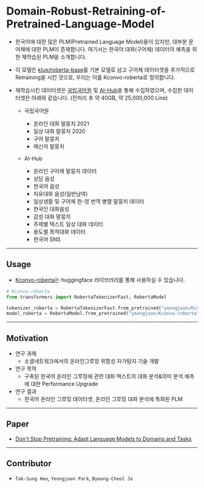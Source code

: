 # Domain-Robust-Retraining-of-Pretrained-Language-Model

  * 한국어에 대한 많은 PLM(Pretrained Language Model)들이 있지만, 대부분 문어체에 대한 PLM이 존재합니다. 여기서는 한국어 대화(구어체) 데이터의 예측을 위한 재학습된 PLM을 소개합니다.
  * 이 모델은 [klue/roberta-base](https://huggingface.co/klue/roberta-base?text=%EB%8C%80%ED%95%9C%EB%AF%BC%EA%B5%AD%EC%9D%98+%EC%88%98%EB%8F%84%EB%8A%94+%5BMASK%5D+%EC%9E%85%EB%8B%88%EB%8B%A4.)를 기본 모델로 삼고 구어체 데이터셋을 추가적으로 Retraining을 시킨 것으로, 우리는 이를 Kconvo-roberta로 정의합니다.
  * 재학습시킨 데이터셋은 [국립국어원](https://corpus.korean.go.kr/request/corpusRegist.do) 및 [AI-Hub](https://www.aihub.or.kr/aihubdata/data/list.do?pageIndex=1&currMenu=115&topMenu=100&dataSetSn=&srchdataClCode=DATACL001&srchOrder=&SrchdataClCode=DATACL002&searchKeyword=&srchDataRealmCode=REALM002&srchDataTy=DATA003)을 통해 수집하였으며, 수집한 데이터셋은 아래와 같습니다. (전처리 후 약 40GB, 약 25,000,000 Line)

    * 국립국어원

         * 온라인 대화 말뭉치 2021
         * 일상 대화 말뭉치 2020
         * 구어 말뭉치
         * 메신저 말뭉치

    * AI-Hub
  
         * 온라인 구어체 말뭉치 데이터
         * 상담 음성
         * 한국어 음성
         * 자유대화 음성(일반남여)
         * 일상생활 및 구어체 한-영 번역 병렬 말뭉치 데이터
         * 한국인 대화음성
         * 감성 대화 말뭉치
         * 주제별 텍스트 일상 대화 데이터
         * 용도별 목적대화 데이터
         * 한국어 SNS
         
-----------------------------------------------------------------
## Usage

 * [Kconvo-roberta](https://huggingface.co/yeongjoon/Kconvo-roberta)는 huggingface 라이브러리를 통해 사용하실 수 있습니다.

```python
# Kconvo-roberta
from transformers import RobertaTokenizerFast, RobertaModel

tokenizer_roberta = RobertaTokenizerFast.from_pretrained("yeongjoon/Kconvo-roberta")
model_roberta = RobertaModel.from_pretrained("yeongjoon/Kconvo-roberta")

```

-----------------------------------------------------------------
## Motivation

 * 연구 과제
   * 소셜네트워크에서의 온라인그루밍 위험성 자가탐지 기술 개발
 * 연구 목적
   * 구축된 한국어 온라인 그루밍에 관련 대화 텍스트의 대화 분석&의미 분석 예측에 대한 Performance Upgrade
 * 연구 결과
   * 한국어 온라인 그루밍 데이터셋, 온라인 그루밍 대화 분석에 특화된 PLM
 
-----------------------------------------------------------------
## Paper



 * [Don't Stop Pretraining: Adapt Language Models to Domains and Tasks](https://aclanthology.org/2020.acl-main.740/)
 
-----------------------------------------------------------------
## Contributor

 * `Tak-Sung Heo`, `Yeongjoon Park`, `Byeong-Cheol Jo`
